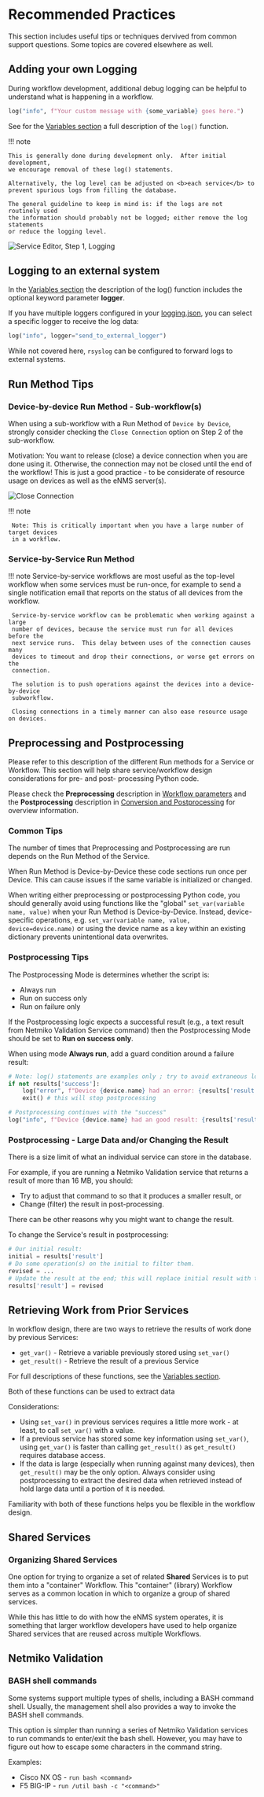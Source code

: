 # Recommended Practices

This section includes useful tips or techniques dervived from common support
questions.  Some topics are covered elsewhere as well.  

## Adding your own Logging 

During workflow development, additional debug logging can be helpful to
understand what is happening in a workflow.

```python
log("info", f"Your custom message with {some_variable} goes here.")
```

See for the [Variables section](../../automation/services/#variables) a full description of the 
`log()` function.

!!! note

    This is generally done during development only.  After initial development, 
    we encourage removal of these log() statements.
        
    Alternatively, the log level can be adjusted on <b>each service</b> to
    prevent spurious logs from filling the database.
    
    The general guideline to keep in mind is: if the logs are not routinely used
    the information should probably not be logged; either remove the log statements
    or reduce the logging level.

![Service Editor, Step 1, Logging](../_static/automation/services/service_editor_step1_logging.png)

## Logging to an external system

In the [Variables section](../../automation/services/#variables) the description of
the log() function includes the optional keyword parameter **logger**.

If you have multiple loggers configured in your 
[logging.json](../../base/installation/#loggingjson), you can select a specific 
logger to receive the log data: 
```python
log("info", logger="send_to_external_logger")
``` 

While not covered here, `rsyslog` can be configured to forward logs to external
systems. 

## Run Method Tips  

### Device-by-device Run Method - Sub-workflow(s)  

When using a sub-workflow with a Run Method of `Device by Device`,  
strongly consider checking the `Close Connection` option on Step 2 of the
sub-workflow.

Motivation: You want to release (close) a device connection when you are done using it.
Otherwise, the connection may not be closed until the end of the workflow!  This is just
a good practice - to be considerate of resource usage on devices as well as the eNMS 
server(s).

![Close Connection](../_static/automation/services/service_editor_workflow_close_connection.png)

!!! note
     
     Note: This is critically important when you have a large number of target devices
     in a workflow.

### Service-by-Service Run Method  

!!! note
     Service-by-service workflows are most useful as the top-level workflow when
     some services must be run-once, for example to send a single notification
     email that reports on the status of all devices from the workflow.

     Service-by-service workflow can be problematic when working against a large
     number of devices, because the service must run for all devices before the
     next service runs.  This delay between uses of the connection causes many
     devices to timeout and drop their connections, or worse get errors on the
     connection.

     The solution is to push operations against the devices into a device-by-device
     subworkflow.
     
     Closing connections in a timely manner can also ease resource usage on devices.

## Preprocessing and Postprocessing 

Please refer to this description of the different Run methods for a Service or Workflow. 
This section will help share service/workflow design considerations for pre- and post-
processing Python code. 

Please check the **Preprocessing** description in 
[Workflow parameters](../../automation/services/#workflow-parameters) and the 
**Postprocessing** description in 
[Conversion and Postprocessing](../../automation/services/#conversion-and-postprocessing)
for overview information.

### Common Tips 

The number of times that Preprocessing and Postprocessing are run depends on the 
Run Method of the Service. 

When Run Method is Device-by-Device these code sections run once per Device.
This can cause issues if the same variable is initialized or changed.

When writing either preprocessing or postprocessing Python code, you should generally 
avoid using functions like the "global" `set_var(variable name, value)` when your 
Run Method is Device-by-Device.  Instead, device-specific operations, e.g.
`set_var(variable name, value, device=device.name)` or using the device name as a
key within an existing dictionary prevents unintentional data overwrites.

### Postprocessing Tips 

The Postprocessing Mode is determines whether the script is:

- Always run
- Run on success only 
- Run on failure only

If the Postprocessing logic expects a successful result (e.g., a text result from 
Netmiko Validation Service command) then the Postprocessing Mode should be set to 
**Run on success only**.

When using mode **Always run**, add a guard condition around a failure result:

```python
# Note: log() statements are examples only ; try to avoid extraneous logging. 
if not results['success']:
    log("error", f"Device {device.name} had an error: {results['result']}")
    exit() # this will stop postprocessing 

# Postprocessing continues with the "success"  
log("info", f"Device {device.name} had an good result: {results['result']}")
```    

### Postprocessing - Large Data and/or Changing the Result 

There is a size limit of what an individual service can store in the database.

For example, if you are running a Netmiko Validation service that returns a result 
of more than 16 MB, you should:

- Try to adjust that command to so that it produces a smaller result, or 
- Change (filter) the result in post-processing.

There can be other reasons why you might want to change the result.

To change the Service's result in postprocessing:
```python
# Our initial result: 
initial = results['result']
# Do some operation(s) on the initial to filter them.
revised = ...   
# Update the result at the end; this will replace initial result with the revised one.
results['result'] = revised 
```

## Retrieving Work from Prior Services

In workflow design, there are two ways to retrieve the results of work done by 
previous Services:

- `get_var()` - Retrieve a variable previously stored using `set_var()` 
- `get_result()` - Retrieve the result of a previous Service
    
For full descriptions of these functions, see the 
[Variables section](../../automation/services/#variables).

Both of these functions can be used to extract data

Considerations:

- Using `set_var()` in previous services requires a little more work - at least, 
  to call `set_var()` with a value.
- If a previous service has stored some key information using `set_var()`, using 
  `get_var()` is faster than calling `get_result()` as `get_result()` requires
   database access.
- If the data is large (especially when running against many devices), then 
  `get_result()` may be the only option.  Always consider using postprocessing
  to extract the desired data when retrieved instead of hold large data until a
  portion of it is needed.

Familiarity with both of these functions helps you be flexible in the workflow design.  

## Shared Services 

### Organizing Shared Services 

One option for trying to organize a set of related **Shared** Services is to put them 
into a "container" Workflow.  This "container" (library) Workflow serves as 
a common location in which to organize a group of shared services.

While this has little to do with how the eNMS system operates, it is something that 
larger workflow developers have used to help organize Shared services that are reused
across multiple Workflows.  

## Netmiko Validation 

### BASH shell commands 

Some systems support multiple types of shells, including a BASH command shell. 
Usually, the management shell also provides a way to invoke the BASH shell commands.

This option is simpler than running a series of Netmiko Validation services to run 
commands to enter/exit the bash shell.  However, you may have to figure out how to 
escape some characters in the command string. 

Examples:  

- Cisco NX OS - `run bash <command>`
- F5 BIG-IP - `run /util bash -c "<command>"`